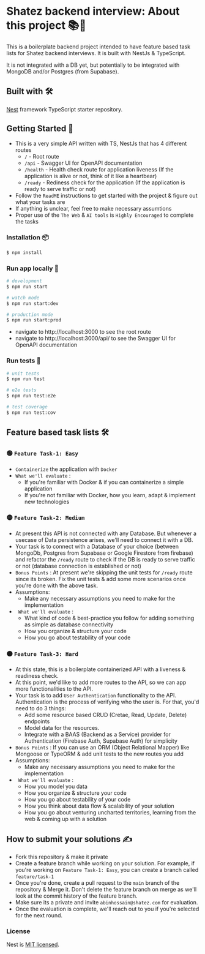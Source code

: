 # Shatez backend interview: About this project 📚🙋

This is a boilerplate backend project intended to have feature based task lists for Shatez backend interviews. It is built with NestJs & TypeScript.

It is not integrated with a DB yet, but potentially to be integrated with MongoDB and/or Postgres (from Supabase).

## Built with 🛠️

[Nest](https://github.com/nestjs/nest) framework TypeScript starter repository.

## Getting Started 🚀

- This is a very simple API written with TS, NestJs that has 4 different routes
  - `/` - Root route
  - `/api` - Swagger UI for OpenAPI documentation
  - `/health` - Health check route for application liveness (If the application is alive or not, think of it like a heartbear)
  - `/ready` - Rediness check for the application (If the application is ready to serve traffic or not)
- Follow the `ReadME` instructions to get started with the project & figure out what your tasks are
- If anything is unclear, feel free to make necessary assumtions
- Proper use of the `The Web` & `AI tools` is `Highly Encouraged` to complete the tasks

### Installation 📦

```bash
$ npm install
```

### Run app locally 🏃

```bash
# development
$ npm run start

# watch mode
$ npm run start:dev

# production mode
$ npm run start:prod
```

- navigate to http://localhost:3000 to see the root route
- navigate to http://localhost:3000/api/ to see the Swagger UI for OpenAPI documentation

### Run tests 🧪

```bash
# unit tests
$ npm run test

# e2e tests
$ npm run test:e2e

# test coverage
$ npm run test:cov
```

## Feature based task lists 🛠️

### 🟢 `Feature Task-1: Easy`

- `Containerize` the application with `Docker`
- `What we'll evaluate` :
  - If you're familiar with Docker & if you can containerize a simple application
  - If you're not familiar with Docker, how you learn, adapt & implement new technologies

### 🟡 `Feature Task-2: Medium`

- At present this API is not connected with any Database. But whenever a usecase of Data persistence arises, we'll need to connect it with a DB.
- Your task is to connect with a Database of your choice (between MongoDb, Postgres from Supabase or Google Firestore from firebase) and refactor the `/ready` route to check if the DB is ready to serve traffic or not (database connection is established or not)
- `Bonus Points` : At present we're skipping the unit tests for `/ready` route since its broken. Fix the unit tests & add some more scenarios once you're done with the above task.
- Assumptions:
  - Make any necessary assumptions you need to make for the implementation
- ` What we'll evaluate` :
  - What kind of code & best-practice you follow for adding something as simple as database connectivity
  - How you organize & structure your code
  - How you go about testability of your code

### 🟠 `Feature Task-3: Hard`

- At this state, this is a boilerplate containerized API with a liveness & readiness check.
- At this point, we'd like to add more routes to the API, so we can app more functionalities to the API.
- Your task is to add `User Authentication` functionality to the API. Authentication is the process of verifying who the user is. For that, you'd need to do 3 things:
  - Add some resource based CRUD (Cretae, Read, Update, Delete) endpoints
  - Model data for the resources.
  - Integrate with a BAAS (Backend as a Service) provider for Authentication (Firebase Auth, Supabase Auth) for simplicity
- `Bonus Points` : If you can use an ORM (Object Relational Mapper) like Mongoose or TypeORM & add unit tests to the new routes you add
- Assumptions:
  - Make any necessary assumptions you need to make for the implementation
- ` What we'll evaluate` :
  - How you model you data
  - How you organize & structure your code
  - How you go about testability of your code
  - How you think about data flow & scalability of your solution
  - How you go about venturing uncharted territories, learning from the web & coming up with a solution

## How to submit your solutions ✍️

- Fork this repository & make it private
- Create a feature branch while working on your solution. For example, if you're working on `Feature Task-1: Easy`, you can create a branch called `feature/task-1`
- Once you're done, create a pull request to the `main` branch of the repository & Merge it. Don't delete the feature branch on merge as we'll look at the commit history of the feature branch.
- Make sure its a private and invite `abinhossain@shatez.com` for evaluation.
- Once the evaluation is complete, we'll reach out to you if you're selected for the next round.

### License

Nest is [MIT licensed](LICENSE).
